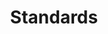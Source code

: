 ---
title: "Standards"
description: List of standards a technolgoist must know
image_url: "images/features/noun_The Process_1885341.svg"
featured: true
weight: 4
---